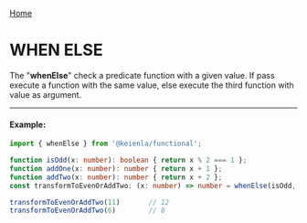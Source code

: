 [Home]('./../../../README.md)

# WHEN ELSE

The "**whenElse**" check a predicate function with a given value. If pass execute a function with the same value, else execute the third function with value as argument.

--------------
#### Example:
``` typescript
import { whenElse } from '@keienla/functional';

function isOdd(x: number): boolean { return x % 2 === 1 };
function addOne(x: number): number { return x + 1 };
function addTwo(x: number): number { return x + 2 };
const transformToEvenOrAddTwo: (x: number) => number = whenElse(isOdd, addOne, addTwo);

transformToEvenOrAddTwo(11)       // 12
transformToEvenOrAddTwo(6)        // 8
```
